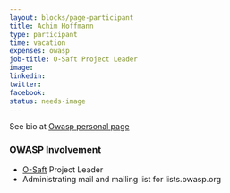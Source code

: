 ```yaml
---
layout: blocks/page-participant
title: Achim Hoffmann
type: participant
time: vacation
expenses: owasp
job-title: O-Saft Project Leader
image: 
linkedin:
twitter:
facebook:
status: needs-image
---
```


See bio at [Owasp personal page](https://www.owasp.org/index.php/User:Achim)


### OWASP Involvement

* [O-Saft](https://www.owasp.org/index.php/O-Saft) Project Leader
* Administrating mail and mailing list for lists.owasp.org
